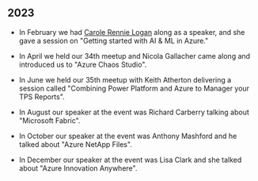 ## 2023

* In February we had [Carole Rennie Logan](https://twitter.com/crgrieve) along as a speaker, and she gave a session on "Getting started with AI & ML in Azure."

* In April we held our 34th meetup and Nicola Gallacher came along and introduced us to "Azure Chaos Studio".

* In June we held our 35th meetup with Keith Atherton delivering a session called "Combining Power Platform and Azure to Manager your TPS Reports".

* In August our speaker at the event was Richard Carberry talking about "Microsoft Fabric".

* In October our speaker at the event was Anthony Mashford and he talked about "Azure NetApp Files".  

* In December our speaker at the event was Lisa Clark and she talked about "Azure Innovation Anywhere".

